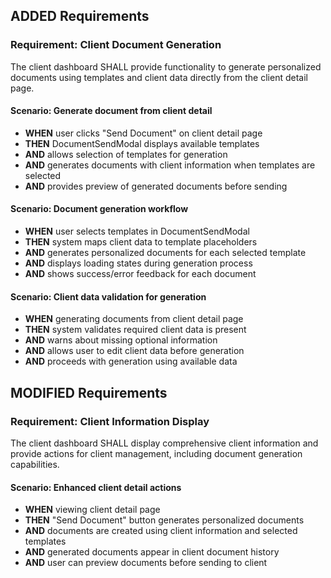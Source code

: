 ## ADDED Requirements

### Requirement: Client Document Generation

The client dashboard SHALL provide functionality to generate personalized documents using templates and client data directly from the client detail page.

#### Scenario: Generate document from client detail

- **WHEN** user clicks "Send Document" on client detail page
- **THEN** DocumentSendModal displays available templates
- **AND** allows selection of templates for generation
- **AND** generates documents with client information when templates are selected
- **AND** provides preview of generated documents before sending

#### Scenario: Document generation workflow

- **WHEN** user selects templates in DocumentSendModal
- **THEN** system maps client data to template placeholders
- **AND** generates personalized documents for each selected template
- **AND** displays loading states during generation process
- **AND** shows success/error feedback for each document

#### Scenario: Client data validation for generation

- **WHEN** generating documents from client detail page
- **THEN** system validates required client data is present
- **AND** warns about missing optional information
- **AND** allows user to edit client data before generation
- **AND** proceeds with generation using available data

## MODIFIED Requirements

### Requirement: Client Information Display

The client dashboard SHALL display comprehensive client information and provide actions for client management, including document generation capabilities.

#### Scenario: Enhanced client detail actions

- **WHEN** viewing client detail page
- **THEN** "Send Document" button generates personalized documents
- **AND** documents are created using client information and selected templates
- **AND** generated documents appear in client document history
- **AND** user can preview documents before sending to client
